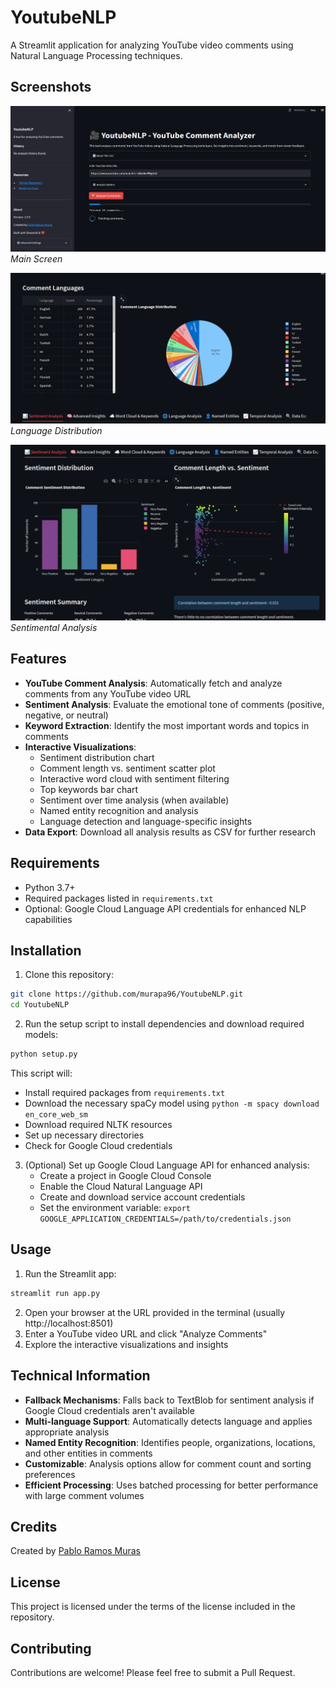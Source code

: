 # YoutubeNLP
A Streamlit application for analyzing YouTube video comments using Natural Language Processing techniques.

## Screenshots
![Main Screen](readme/img/screenshot1.png)
*Main Screen*

![Language Distribution](readme/img/screenshot2.png)
*Language Distribution*

![Sentimental Analysis](readme/img/screenshot3.png)
*Sentimental Analysis*

## Features
- **YouTube Comment Analysis**: Automatically fetch and analyze comments from any YouTube video URL
- **Sentiment Analysis**: Evaluate the emotional tone of comments (positive, negative, or neutral)
- **Keyword Extraction**: Identify the most important words and topics in comments
- **Interactive Visualizations**:
  - Sentiment distribution chart
  - Comment length vs. sentiment scatter plot
  - Interactive word cloud with sentiment filtering
  - Top keywords bar chart
  - Sentiment over time analysis (when available)
  - Named entity recognition and analysis
  - Language detection and language-specific insights
- **Data Export**: Download all analysis results as CSV for further research

## Requirements
- Python 3.7+
- Required packages listed in `requirements.txt`
- Optional: Google Cloud Language API credentials for enhanced NLP capabilities

## Installation

1. Clone this repository:
```bash
git clone https://github.com/murapa96/YoutubeNLP.git
cd YoutubeNLP
```

2. Run the setup script to install dependencies and download required models:
```bash
python setup.py
```

This script will:
- Install required packages from `requirements.txt`
- Download the necessary spaCy model using `python -m spacy download en_core_web_sm`
- Download required NLTK resources
- Set up necessary directories
- Check for Google Cloud credentials

3. (Optional) Set up Google Cloud Language API for enhanced analysis:
   - Create a project in Google Cloud Console
   - Enable the Cloud Natural Language API
   - Create and download service account credentials
   - Set the environment variable: `export GOOGLE_APPLICATION_CREDENTIALS=/path/to/credentials.json`

## Usage

1. Run the Streamlit app:
```bash
streamlit run app.py
```

2. Open your browser at the URL provided in the terminal (usually http://localhost:8501)
3. Enter a YouTube video URL and click "Analyze Comments" 
4. Explore the interactive visualizations and insights

## Technical Information

- **Fallback Mechanisms**: Falls back to TextBlob for sentiment analysis if Google Cloud credentials aren't available
- **Multi-language Support**: Automatically detects language and applies appropriate analysis
- **Named Entity Recognition**: Identifies people, organizations, locations, and other entities in comments
- **Customizable**: Analysis options allow for comment count and sorting preferences
- **Efficient Processing**: Uses batched processing for better performance with large comment volumes

## Credits

Created by [Pablo Ramos Muras](https://github.com/murapa96)

## License

This project is licensed under the terms of the license included in the repository.

## Contributing

Contributions are welcome! Please feel free to submit a Pull Request.
